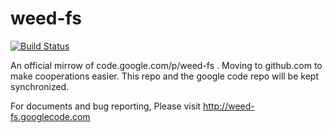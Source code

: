 weed-fs
=======

[![Build Status](https://travis-ci.org/chrislusf/weed-fs.svg?branch=master)](https://travis-ci.org/chrislusf/weed-fs)

An official mirrow of code.google.com/p/weed-fs . 
Moving to github.com to make cooperations easier. 
This repo and the google code repo will be kept synchronized.


For documents and bug reporting, Please visit
 http://weed-fs.googlecode.com
